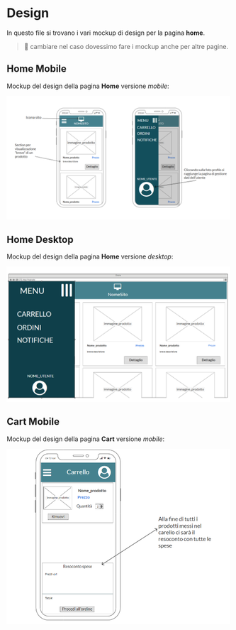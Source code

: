 # Design 
In questo file si trovano i vari mockup di design per la pagina **home**.
> :memo: cambiare nel caso dovessimo fare i mockup anche per altre pagine.

## Home Mobile
Mockup del design della pagina **Home** versione *mobile*:

![mockup_home_mobile](/img/mockup_mobile_home.png)

## Home Desktop
Mockup del design della pagina **Home** versione *desktop*:

![immagine](/img/mockup_desktop_home.png)


## Cart Mobile
Mockup del design della pagina **Cart** versione *mobile*:

![immagine](/img/mockup_mobile_cart.png)

